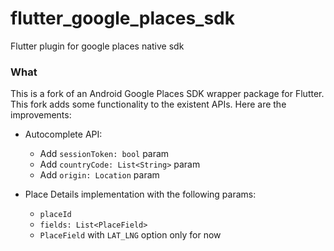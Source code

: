 # flutter_google_places_sdk
Flutter plugin for google places native sdk

### What

This is a fork of an Android Google Places SDK wrapper package for Flutter.
This fork adds some functionality to the existent APIs. Here are the improvements:
- Autocomplete API:
  - Add `sessionToken: bool` param
  - Add `countryCode: List<String>` param
  - Add `origin: Location` param

- Place Details implementation with the following params:
  - `placeId`
  - `fields: List<PlaceField>`
  - `PlaceField` with `LAT_LNG` option only for now
